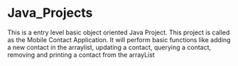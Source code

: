 # Java_Projects
This is a entry level basic object oriented Java Project. This project is called as the Mobile Contact Application. It will perform basic functions like adding a new contact in the arraylist, updating a contact, querying a contact, removing and printing a contact from the arrayList

